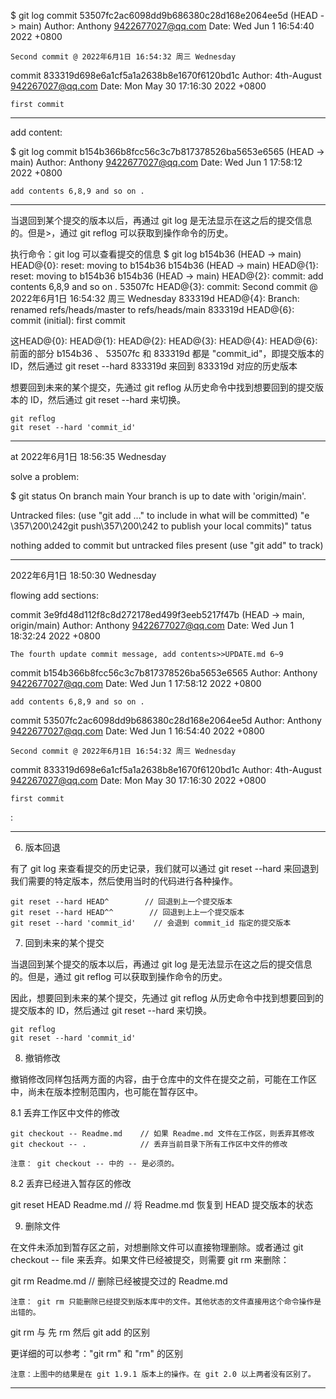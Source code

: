 $ git log
commit 53507fc2ac6098dd9b686380c28d168e2064ee5d (HEAD -> main)
Author: Anthony <9422677027@qq.com>
Date:   Wed Jun 1 16:54:40 2022 +0800

    Second commit @ 2022年6月1日 16:54:32 周三 Wednesday

commit 833319d698e6a1cf5a1a2638b8e1670f6120bd1c
Author: 4th-August <942267027@qq.com>
Date:   Mon May 30 17:16:30 2022 +0800

    first commit

----------------------

add content:

$ git log
commit b154b366b8fcc56c3c7b817378526ba5653e6565 (HEAD -> main)
Author: Anthony <9422677027@qq.com>
Date:   Wed Jun 1 17:58:12 2022 +0800

    add contents 6,8,9 and so on .

----------------------

当退回到某个提交的版本以后，再通过 git log 是无法显示在这之后的提交信息的。但是>，通过 git reflog 可以获取到操作命令的历史。

执行命令：git log 可以查看提交的信息
$ git log
b154b36 (HEAD -> main) HEAD@{0}: reset: moving to b154b36
b154b36 (HEAD -> main) HEAD@{1}: reset: moving to b154b36
b154b36 (HEAD -> main) HEAD@{2}: commit: add contents 6,8,9 and so on .
53507fc HEAD@{3}: commit: Second commit @ 2022年6月1日 16:54:32 周三 Wednesday
833319d HEAD@{4}: Branch: renamed refs/heads/master to refs/heads/main
833319d HEAD@{6}: commit (initial): first commit

这HEAD@{0}: HEAD@{1}: HEAD@{2}: HEAD@{3}: HEAD@{4}: HEAD@{6}: 前面的部分
b154b36 、 53507fc 和 833319d 都是 "commit_id"，即提交版本的ID，然后通过
git reset --hard 833319d 来回到 833319d 对应的历史版本

想要回到未来的某个提交，先通过 git reflog 从历史命令中找到想要回到的提交版
本的 ID，然后通过 git reset --hard 来切换。

    git reflog
    git reset --hard 'commit_id'

----------------------

at 2022年6月1日 18:56:35 Wednesday

solve a problem:

$ git status
On branch main
Your branch is up to date with 'origin/main'.

Untracked files:
  (use "git add <file>..." to include in what will be committed)
        "e \357\200\242git push\357\200\242 to publish your local commits)"
        tatus

nothing added to commit but untracked files present (use "git add" to track)


----------------------

2022年6月1日 18:50:30 Wednesday

flowing add sections:

commit 3e9fd48d112f8c8d272178ed499f3eeb5217f47b (HEAD -> main, origin/main)
Author: Anthony <9422677027@qq.com>
Date:   Wed Jun 1 18:32:24 2022 +0800

    The fourth update commit message, add contents>>UPDATE.md 6~9

commit b154b366b8fcc56c3c7b817378526ba5653e6565
Author: Anthony <9422677027@qq.com>
Date:   Wed Jun 1 17:58:12 2022 +0800

    add contents 6,8,9 and so on .

commit 53507fc2ac6098dd9b686380c28d168e2064ee5d
Author: Anthony <9422677027@qq.com>
Date:   Wed Jun 1 16:54:40 2022 +0800

    Second commit @ 2022年6月1日 16:54:32 周三 Wednesday

commit 833319d698e6a1cf5a1a2638b8e1670f6120bd1c
Author: 4th-August <942267027@qq.com>
Date:   Mon May 30 17:16:30 2022 +0800

    first commit
:

----------------------

6. 版本回退

有了 git log 来查看提交的历史记录，我们就可以通过 git reset --hard 来回退到我们需要的特定版本，然后使用当时的代码进行各种操作。

    git reset --hard HEAD^        // 回退到上一个提交版本
    git reset --hard HEAD^^        // 回退到上上一个提交版本
    git reset --hard 'commit_id'    // 会退到 commit_id 指定的提交版本

7. 回到未来的某个提交

当退回到某个提交的版本以后，再通过 git log 是无法显示在这之后的提交信息的。但是，通过 git reflog 可以获取到操作命令的历史。

因此，想要回到未来的某个提交，先通过 git reflog 从历史命令中找到想要回到的提交版本的 ID，然后通过 git reset --hard 来切换。

    git reflog
    git reset --hard 'commit_id'

8. 撤销修改

撤销修改同样包括两方面的内容，由于仓库中的文件在提交之前，可能在工作区中，尚未在版本控制范围内，也可能在暂存区中。

8.1 丢弃工作区中文件的修改

    git checkout -- Readme.md    // 如果 Readme.md 文件在工作区，则丢弃其修改
    git checkout -- .            // 丢弃当前目录下所有工作区中文件的修改

    注意： git checkout -- 中的 -- 是必须的。

8.2 丢弃已经进入暂存区的修改

git reset HEAD Readme.md // 将 Readme.md 恢复到 HEAD 提交版本的状态

9. 删除文件

在文件未添加到暂存区之前，对想删除文件可以直接物理删除。或者通过 git checkout -- file 来丢弃。如果文件已经被提交，则需要 git rm 来删除：

git rm Readme.md // 删除已经被提交过的 Readme.md

    注意： git rm 只能删除已经提交到版本库中的文件。其他状态的文件直接用这个命令操作是出错的。

git rm 与 先 rm 然后 git add 的区别

更详细的可以参考："git rm" 和 "rm" 的区别

    注意：上图中的结果是在 git 1.9.1 版本上的操作。在 git 2.0 以上两者没有区别了。

---------------------




